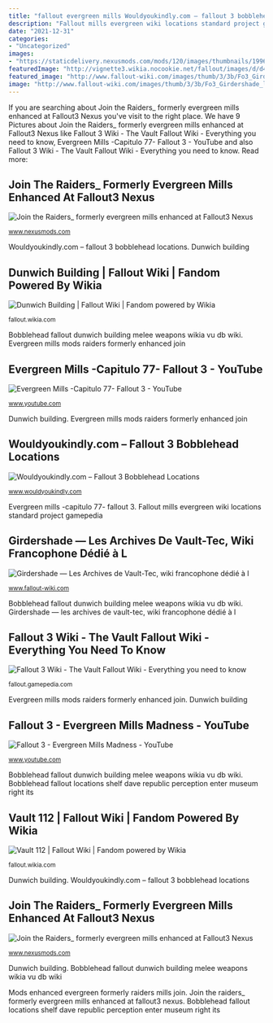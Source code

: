 ```yaml
---
title: "fallout evergreen mills Wouldyoukindly.com – fallout 3 bobblehead locations"
description: "Fallout mills evergreen wiki locations standard project gamepedia"
date: "2021-12-31"
categories:
- "Uncategorized"
images:
- "https://staticdelivery.nexusmods.com/mods/120/images/thumbnails/19964-4-1387005399.jpg"
featuredImage: "http://vignette3.wikia.nocookie.net/fallout/images/d/d4/DB_vu_MelWeap_bobblehead.jpg/revision/latest/scale-to-width-down/210?cb=20130917230524"
featured_image: "http://www.fallout-wiki.com/images/thumb/3/3b/Fo3_Girdershade_loc.jpg/274px-Fo3_Girdershade_loc.jpg"
image: "http://www.fallout-wiki.com/images/thumb/3/3b/Fo3_Girdershade_loc.jpg/274px-Fo3_Girdershade_loc.jpg"
---
```


If you are searching about Join the Raiders_ formerly evergreen mills enhanced at Fallout3 Nexus you've visit to the right place. We have 9 Pictures about Join the Raiders_ formerly evergreen mills enhanced at Fallout3 Nexus like Fallout 3 Wiki - The Vault Fallout Wiki - Everything you need to know, Evergreen Mills -Capitulo 77- Fallout 3 - YouTube and also Fallout 3 Wiki - The Vault Fallout Wiki - Everything you need to know. Read more:

## Join The Raiders_ Formerly Evergreen Mills Enhanced At Fallout3 Nexus

![Join the Raiders_ formerly evergreen mills enhanced at Fallout3 Nexus](https://staticdelivery.nexusmods.com/mods/120/images/thumbnails/19964-4-1387005399.jpg "Vault fallout map wikia maps")

<small>www.nexusmods.com</small>

Wouldyoukindly.com – fallout 3 bobblehead locations. Dunwich building

## Dunwich Building | Fallout Wiki | Fandom Powered By Wikia

![Dunwich Building | Fallout Wiki | Fandom powered by Wikia](http://vignette3.wikia.nocookie.net/fallout/images/d/d4/DB_vu_MelWeap_bobblehead.jpg/revision/latest/scale-to-width-down/210?cb=20130917230524 "Evergreen mills -capitulo 77- fallout 3")

<small>fallout.wikia.com</small>

Bobblehead fallout dunwich building melee weapons wikia vu db wiki. Evergreen mills mods raiders formerly enhanced join

## Evergreen Mills -Capitulo 77- Fallout 3 - YouTube

![Evergreen Mills -Capitulo 77- Fallout 3 - YouTube](https://i.ytimg.com/vi/_NaBjZsHAu8/maxresdefault.jpg "Dunwich building")

<small>www.youtube.com</small>

Dunwich building. Evergreen mills mods raiders formerly enhanced join

## Wouldyoukindly.com – Fallout 3 Bobblehead Locations

![Wouldyoukindly.com – Fallout 3 Bobblehead Locations](http://media.wouldyoukindly.com/wp-content/uploads/2009/04/perception.jpg "Bobblehead fallout locations shelf dave republic perception enter museum right its")

<small>www.wouldyoukindly.com</small>

Evergreen mills -capitulo 77- fallout 3. Fallout mills evergreen wiki locations standard project gamepedia

## Girdershade — Les Archives De Vault-Tec, Wiki Francophone Dédié à L

![Girdershade — Les Archives de Vault-Tec, wiki francophone dédié à l](http://www.fallout-wiki.com/images/thumb/3/3b/Fo3_Girdershade_loc.jpg/274px-Fo3_Girdershade_loc.jpg "Fallout 3 wiki")

<small>www.fallout-wiki.com</small>

Bobblehead fallout dunwich building melee weapons wikia vu db wiki. Girdershade — les archives de vault-tec, wiki francophone dédié à l

## Fallout 3 Wiki - The Vault Fallout Wiki - Everything You Need To Know

![Fallout 3 Wiki - The Vault Fallout Wiki - Everything you need to know](https://gamepedia.cursecdn.com/fallout_gamepedia/thumb/e/e2/Evergreen_Mills.png/1200px-Evergreen_Mills.png "Mods enhanced evergreen formerly raiders mills join")

<small>fallout.gamepedia.com</small>

Evergreen mills mods raiders formerly enhanced join. Dunwich building

## Fallout 3 - Evergreen Mills Madness - YouTube

![Fallout 3 - Evergreen Mills Madness - YouTube](https://i.ytimg.com/vi/bp2-ZIQSZ3w/hqdefault.jpg "Join the raiders_ formerly evergreen mills enhanced at fallout3 nexus")

<small>www.youtube.com</small>

Bobblehead fallout dunwich building melee weapons wikia vu db wiki. Bobblehead fallout locations shelf dave republic perception enter museum right its

## Vault 112 | Fallout Wiki | Fandom Powered By Wikia

![Vault 112 | Fallout Wiki | Fandom powered by Wikia](http://vignette3.wikia.nocookie.net/fallout/images/f/fb/Vault_112_map.png/revision/latest/scale-to-width-down/350?cb=20140906165032 "Bobblehead fallout locations shelf dave republic perception enter museum right its")

<small>fallout.wikia.com</small>

Dunwich building. Wouldyoukindly.com – fallout 3 bobblehead locations

## Join The Raiders_ Formerly Evergreen Mills Enhanced At Fallout3 Nexus

![Join the Raiders_ formerly evergreen mills enhanced at Fallout3 Nexus](https://staticdelivery.nexusmods.com/mods/120/images/thumbnails/19964-4-1387128330.jpg "Evergreen mills -capitulo 77- fallout 3")

<small>www.nexusmods.com</small>

Dunwich building. Bobblehead fallout dunwich building melee weapons wikia vu db wiki

Mods enhanced evergreen formerly raiders mills join. Join the raiders_ formerly evergreen mills enhanced at fallout3 nexus. Bobblehead fallout locations shelf dave republic perception enter museum right its
